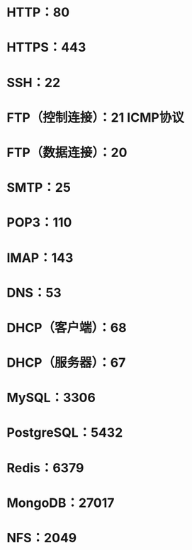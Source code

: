 # HTTP：80

# HTTPS：443

# SSH：22

# FTP（控制连接）：21  ICMP协议

# FTP（数据连接）：20

# SMTP：25

# POP3：110

# IMAP：143

# DNS：53

# DHCP（客户端）：68

# DHCP（服务器）：67

# MySQL：3306

# PostgreSQL：5432

# Redis：6379

# MongoDB：27017

# NFS：2049